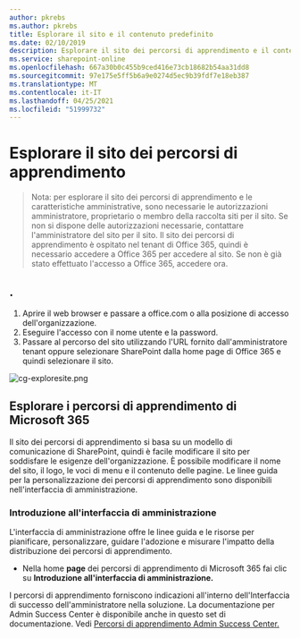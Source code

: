```yaml
---
author: pkrebs
ms.author: pkrebs
title: Esplorare il sito e il contenuto predefinito
ms.date: 02/10/2019
description: Esplorare il sito dei percorsi di apprendimento e il contenuto predefinito
ms.service: sharepoint-online
ms.openlocfilehash: 667a30b0c455b9ced416e73cb18682b54aa31dd8
ms.sourcegitcommit: 97e175e5ff5b6a9e0274d5ec9b39fdf7e18eb387
ms.translationtype: MT
ms.contentlocale: it-IT
ms.lasthandoff: 04/25/2021
ms.locfileid: "51999732"
---
```

# <a name="explore-the-learning-pathways-site"></a>Esplorare il sito dei percorsi di apprendimento

> Nota: per esplorare il sito dei percorsi di apprendimento e le caratteristiche amministrative, sono necessarie le autorizzazioni amministratore, proprietario o membro della raccolta siti per il sito. Se non si dispone delle autorizzazioni necessarie, contattare l'amministratore del sito per il sito. Il sito dei percorsi di apprendimento è ospitato nel tenant di Office 365, quindi è necessario accedere a Office 365 per accedere al sito. Se non è già stato effettuato l'accesso a Office 365, accedere ora. 

## <a name="sign-in-to-office-365"></a>. 

1.  Aprire il web browser e passare a office.com o alla posizione di accesso dell'organizzazione. 
2.  Eseguire l'accesso con il nome utente e la password.
3.  Passare al percorso del sito utilizzando l'URL fornito dall'amministratore tenant oppure selezionare SharePoint dalla home page di Office 365 e quindi selezionare il sito. 

![cg-exploresite.png](media/cg-introducing.png)

## <a name="explore-microsoft-365-learning-pathways"></a>Esplorare i percorsi di apprendimento di Microsoft 365

Il sito dei percorsi di apprendimento si basa su un modello di comunicazione di SharePoint, quindi è facile modificare il sito per soddisfare le esigenze dell'organizzazione. È possibile modificare il nome del sito, il logo, le voci di menu e il contenuto delle pagine. Le linee guida per la personalizzazione dei percorsi di apprendimento sono disponibili nell'interfaccia di amministrazione. 

### <a name="get-started-with-the-admin-success-center"></a>Introduzione all'interfaccia di amministrazione

L'interfaccia di amministrazione offre le linee guida e le risorse per pianificare, personalizzare, guidare l'adozione e misurare l'impatto della distribuzione dei percorsi di apprendimento. 

- Nella home **page** dei percorsi di apprendimento di Microsoft 365 fai clic su **Introduzione all'interfaccia di amministrazione.**

I percorsi di apprendimento forniscono indicazioni all'interno dell'Interfaccia di successo dell'amministratore nella soluzione. La documentazione per Admin Success Center è disponibile anche in questo set di documentazione. Vedi [Percorsi di apprendimento Admin Success Center.](custom_successcenter.md)